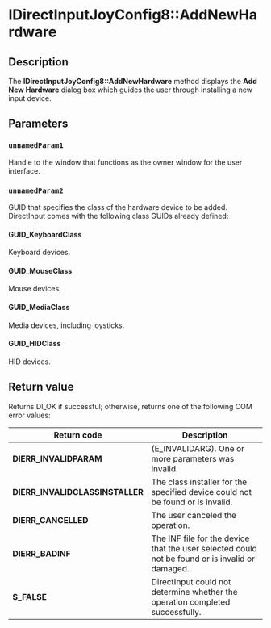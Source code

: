 # IDirectInputJoyConfig8::AddNewHardware

## Description

The **IDirectInputJoyConfig8::AddNewHardware**  method displays the **Add New Hardware** dialog box which guides the user through installing a new input device.

## Parameters

### `unnamedParam1`

Handle to the window that functions as the owner window for the user interface.

### `unnamedParam2`

GUID that specifies the class of the hardware device to be added. DirectInput comes with the following class GUIDs already defined:

#### GUID_KeyboardClass

Keyboard devices.

#### GUID_MouseClass

Mouse devices.

#### GUID_MediaClass

Media devices, including joysticks.

#### GUID_HIDClass

HID devices.

## Return value

Returns DI_OK if successful; otherwise, returns one of the following COM error values:

| Return code | Description |
| --- | --- |
| **DIERR_INVALIDPARAM** | (E_INVALIDARG). One or more parameters was invalid. |
| **DIERR_INVALIDCLASSINSTALLER** | The class installer for the specified device could not be found or is invalid. |
| **DIERR_CANCELLED** | The user canceled the operation. |
| **DIERR_BADINF** | The INF file for the device that the user selected could not be found or is invalid or damaged. |
| **S_FALSE** | DirectInput could not determine whether the operation completed successfully. |